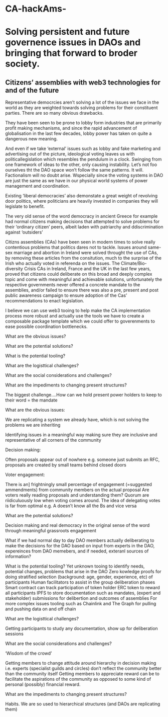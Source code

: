 # CA-hackAms-


# Solving persistent and future governence issues in DAOs and bringing that forward to broder society. 
## Citizens’ assemblies with web3 technologies for and of the future 

Representative democrcies aren’t solving a lot of the issues we face in the world as they are weighted towards solving problems for their constituent parties. There are so many obvious drawbacks.

They have been seen to be prone to lobby form industries that are primarily profit making mechanisms, and since the rapid advancement of globalisation in the last few decades, lobby power  has taken on quite a dangerous new meaning. 

And even if we take ‘external’ issues such as lobby and fake marketing and advertising out of the picture, ideological voting leaves us with politicallegislation which resembles the pendulum in a clock. Swinging from one framework of ideas to the other, only causing instability. Let’s not foo ourselves tht the DAO space won’t follow the same patterns. It will. Factionalism will no doubt arise. Wspecially since the voting systems in DAO are just the same as we have in our  physical world systems of power management and coordination.

Existing ‘liberal democracies’ also demonstate a great weight of revolving door politics, where politicians are heavily invested in companies they will legislate to benefit.

The very old sense of the word democracy in ancient Greece for example had normal citizens making decisions that attempted to solve problems for their ‘ordinary citizen’ peers, albeit laden with patriarchy and ddiscrimination against ‘outsiders’

Citizns assemblies (CAs) have been seen in modern times to solve really contentious problems that politics dares not to tackle. Issues around same-sex marriage and abortion in Ireland were solved throught the use of CAs, by removing these articles from the consitution, much to the surprise of the Irish who actually voted in referenda on the issues. The Climate/Bio-diversity Crisis CAs in Ireland, France and the UK in the last few years, proved that citizens could deliberate on this broad and deeply complex topic and come with meaningful and achievable solutions, unfortunately the respective governments never offered a concrete mandate to the assemblies, and/or failed to ensure there was also a pre, present and post public awareness campaign to ensure adoption of the Cas’ recommendations to enact legislation.

I believe we can use web3 tooing to help make the CA implementation process more robust and actually use the tools we have to create a composable package template which we could offer to goverenments to ease possible coordination bottlenecks.


What are the obvious issues?

What are the potential solutions?

What is the potential tooling?

What are the logisttical challenges?

What are the social considerations and challenges?

What are the impediments to changing present structures?

The biggest challenge….How can we hold present power holders to keep to their word = the mandate


What are the obvious issues:

We are replicating a system we already have, which is not solving the problems we are inheriting

Identifying issues in a meaningful way making sure they are inclusive and representative of all corners of the community

Decision making:

Often proposals appear out of nowhere 
e.g. someone just submits an RFC, 
proposals are created by small teams behind closed doors

Voter engagement: 

There is an] frightningly small percentage of engagement (=suggested ammendments) from community  members on the actual proposal
Are voters really reading proposals and understanding them? 
Quorum are riidiculuously low when voting comes around.
The idea of delegating votes is far from optimal e.g. A doesn’t know all the Bs and vice versa


What are the potential solutions?

Decision making and real democracy in the original sense of the word through meaningful grassroots engagement

What if we had normal day to day DAO members actually deliberating to make the decisions for the DAO based on input from experts in the DAO, expereinces from DAO memebers, and if needed, exteranl sources of information?


What is the potential tooling?
Yet unknown tooing to identify needs, potential changes, problems that arise in the DAO
Zero kowledge proofs for  doing stratified selection (background: age, gender, experience, etc) of participants 
Human facilitators to assist in the group deliberation phases
Smart contract can track participation of token holder
ERC token to reward all participants 
IPFS to store documentation such as mandates, (expert and stakeholder) submissions for delibertion and outcomes of assemblies
For more complex issues tooling such as Chainlink and The Graph for pulling and pushing data on and off chain


What are the logisttical challenges?

Getting participants to study any documentation, show up for deliberation sessions


What are the social considerations and challenges?

‘Wisdom of the crowd’

Getting members to change attitude around hierarchy in decision making i.e. experts (specialist guilds and circles) don’t reflect the community better than the community itself
Getting members to appreciate reward can be to facilitate the aspirations of the community as opposed to some kind of personal (possibly) financial reward.



What are the impediments to changing present structures?

Habits. We are so used to hierarchical structures (and DAOs are replicating them)

